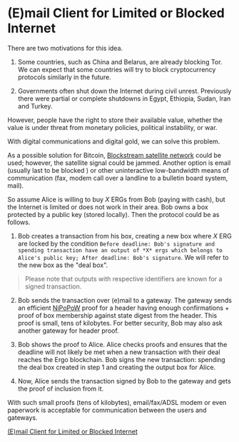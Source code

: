 # (E)mail Client for Limited or Blocked Internet


There are two motivations for this idea.

1. Some countries, such as China and Belarus, are already blocking Tor. We can expect that some countries will try to block cryptocurrency protocols similarly in the future. 

2. Governments often shut down the Internet during civil unrest. Previously there were partial or complete shutdowns in Egypt, Ethiopia, Sudan, Iran and Turkey. 

However, people have the right to store their available value, whether the value is under threat from monetary policies, political instability, or war. 

With digital communications and digital gold, we can solve this problem. 


As a possible solution for Bitcoin, [Blockstream satellite network](https://blockstream.com/satellite/) could be used; however, the satellite signal could be jammed. Another option is email (usually last to be blocked ) or other uninteractive low-bandwidth means of communication (fax, modem call over a landline to a bulletin board system, mail).

So assume Alice is willing to buy *X* ERGs from Bob (paying with cash), but the Internet is limited or does not work in their area. Bob owns a box protected by a public key (stored locally). Then the protocol could be as follows.

1. Bob creates a transaction from his box, creating a new box where *X* ERG are locked by the condition `Before deadline: Bob's signature and spending transaction have an output of *X* ergs which belongs to Alice's public key; After deadline: Bob's signature`. We will refer to the new box as the "deal box". 

> Please note that outputs with respective identifiers are known for a signed transaction.

2. Bob sends the transaction over (e)mail to a gateway. The gateway sends an efficient [NiPoPoW](https://NIPoPoWs.com/) proof for a header having enough confirmations + proof of box membership against state digest from the header. This proof is small, tens of kilobytes. For better security, Bob may also ask another gateway for header proof. 

3. Bob shows the proof to Alice. Alice checks proofs and ensures that the deadline will not likely be met when a new transaction with their deal reaches the Ergo blockchain. Bob signs the new transaction: spending the deal box created in step 1 and creating the output box for Alice.

4. Now, Alice sends the transaction signed by Bob to the gateway and gets the proof of inclusion from it. 

With such small proofs (tens of kilobytes), email/fax/ADSL modem or even paperwork is acceptable for communication between the users and gateways.

[(E)mail Client for Limited or Blocked Internet](https://www.ergoforum.org/t/e-mail-client-for-limited-or-blocked-internet/134)
